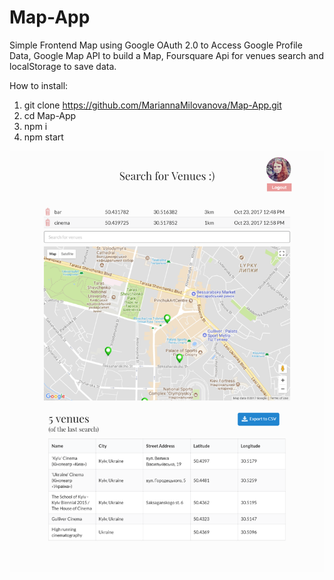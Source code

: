 # Map-App
Simple Frontend Map using Google OAuth 2.0 to Access Google Profile Data, Google Map API to build a Map, Foursquare Api for venues search and localStorage to save data.

How to install:
1) git clone https://github.com/MariannaMilovanova/Map-App.git
2) cd Map-App
3) npm i
4) npm start

![app sreenshots](https://github.com/MariannaMilovanova/Map-App/blob/master/src/images/screen_iPad_Pro.png)

